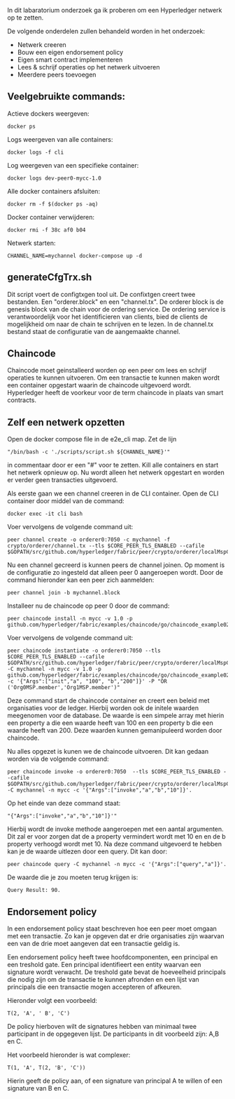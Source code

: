 In dit labaratorium onderzoek ga ik proberen om een Hyperledger netwerk op te zetten.

De volgende onderdelen zullen behandeld worden in het onderzoek:

- Netwerk creeren
- Bouw een eigen endorsement policy
- Eigen smart contract implementeren
- Lees & schrijf operaties op het netwerk uitvoeren
- Meerdere peers toevoegen

## Veelgebruikte commands: ##

Actieve dockers weergeven:
```
docker ps
```

Logs weergeven van alle containers:
```
docker logs -f cli
```

Log weergeven van een specifieke container:
```
docker logs dev-peer0-mycc-1.0
```

Alle docker containers afsluiten:
```
docker rm -f $(docker ps -aq)
```

Docker container verwijderen:
```
docker rmi -f 38c af0 b04
```

Netwerk starten:
```
CHANNEL_NAME=mychannel docker-compose up -d 
```

## generateCfgTrx.sh ##
Dit script voert de configtxgen tool uit. De confixtgen creert twee bestanden. Een "orderer.block" en een "channel.tx".
De orderer block is de genesis block van de chain voor de ordering service. De ordering service is verantwoordelijk voor het identificieren van clients, bied de clients de mogelijkheid om naar de chain te schrijven en te lezen.
In de channel.tx bestand staat de configuratie van de aangemaakte channel.

## Chaincode ##
Chaincode moet geinstalleerd worden op een peer om lees en schrijf operaties te kunnen uitvoeren. Om een transactie te kunnen maken wordt een container opgestart waarin de chaincode uitgevoerd wordt.
Hyperledger heeft de voorkeur voor de term chaincode in plaats van smart contracts.  

## Zelf een netwerk opzetten ##
Open de docker compose file in de e2e_cli map. Zet de lijn 
```
"/bin/bash -c './scripts/script.sh ${CHANNEL_NAME}'"
```
in commentaar door er een "#" voor te zetten. Kill alle containers en start het netwerk opnieuw op.
Nu wordt alleen het netwerk opgestart en worden er verder geen transacties uitgevoerd.

Als eerste gaan we een channel creeren in de CLI container. Open de CLI container door middel van de command: 
```
docker exec -it cli bash
```
Voer vervolgens de volgende command uit: 
```
peer channel create -o orderer0:7050 -c mychannel -f crypto/orderer/channel.tx --tls $CORE_PEER_TLS_ENABLED --cafile $GOPATH/src/github.com/hyperledger/fabric/peer/crypto/orderer/localMspConfig/cacerts/ordererOrg0.pem
```
Nu een channel gecreerd is kunnen peers de channel joinen. Op moment is de configuratie zo ingesteld dat alleen peer 0 aangeroepen wordt. Door de command hieronder kan een peer zich aanmelden: 
```
peer channel join -b mychannel.block
```
Installeer nu de chaincode op peer 0 door de command:

```
peer chaincode install -n mycc -v 1.0 -p github.com/hyperledger/fabric/examples/chaincode/go/chaincode_example02
```
Voer vervolgens de volgende command uit:
```
peer chaincode instantiate -o orderer0:7050 --tls $CORE_PEER_TLS_ENABLED --cafile $GOPATH/src/github.com/hyperledger/fabric/peer/crypto/orderer/localMspConfig/cacerts/ordererOrg0.pem -C mychannel -n mycc -v 1.0 -p github.com/hyperledger/fabric/examples/chaincode/go/chaincode_example02 -c '{"Args":["init","a", "100", "b","200"]}' -P "OR ('Org0MSP.member','Org1MSP.member')"
```
Deze command start de chaincode container en creert een beleid met organisaties voor de ledger. Hierbij worden ook de initele waarden meegenomen voor de database. De waarde is een simpele array met hierin een property a die een waarde heeft van 100 en een property b die een waarde heeft van 200. Deze waarden kunnen gemanipuleerd worden door chaincode.

Nu alles opgezet is kunen we de chaincode uitvoeren. Dit kan gedaan worden via de volgende command:
```
peer chaincode invoke -o orderer0:7050  --tls $CORE_PEER_TLS_ENABLED --cafile $GOPATH/src/github.com/hyperledger/fabric/peer/crypto/orderer/localMspConfig/cacerts/ordererOrg0.pem  -C mychannel -n mycc -c '{"Args":["invoke","a","b","10"]}'.
```
Op het einde van deze command staat:
```
"{"Args":["invoke","a","b","10"]}'"
```
Hierbij wordt de invoke methode aangeroepen met een aantal argumenten. Dit zal er voor zorgen dat de a property vermindert wordt met 10 en en de b property verhoogd wordt met 10. Na deze command uitgevoerd te hebben kan je de waarde uitlezen door een query. Dit kan door:
```
peer chaincode query -C mychannel -n mycc -c '{"Args":["query","a"]}'.
```
De waarde die je zou moeten terug krijgen is: 
```
Query Result: 90.
```

## Endorsement policy ##
In een endorsement policy staat beschreven hoe een peer moet omgaan met een transactie. Zo kan je opgeven dat er drie organisaties zijn waarvan een van de drie moet aangeven dat een transactie geldig is.

Een endorsement policy heeft twee hoofdcomponenten, een principal en een treshold gate.
Een principal identifieert een entity waarvan een signature wordt verwacht. De treshold gate bevat de hoeveelheid principals die nodig zijn om de transactie te kunnen afronden en een lijst van principals die een transactie mogen accepteren of afkeuren.

Hieronder volgt een voorbeeld:

```
T(2, 'A', ' B', 'C')
``` 

De policy hierboven wilt de signatures hebben van minimaal twee participant in de opgegeven lijst. De participants in dit voorbeeld zijn: A,B en C.

Het voorbeeld hieronder is wat complexer:


```
T(1, 'A', T(2, 'B', 'C'))
``` 

Hierin geeft de policy aan, of een signature van principal A te willen of een signature van B en C.

